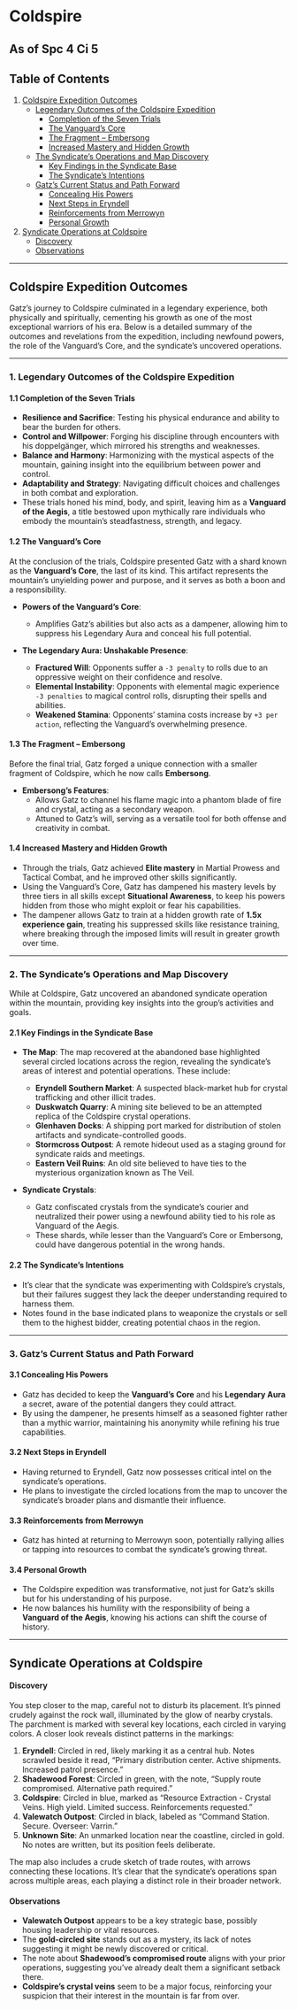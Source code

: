 # Coldspire

## **As of Spc 4 Ci 5**

## Table of Contents
1. [Coldspire Expedition Outcomes](#coldspire-expedition-outcomes)
   - [Legendary Outcomes of the Coldspire Expedition](#1-legendary-outcomes-of-the-coldspire-expedition)
     - [Completion of the Seven Trials](#11-completion-of-the-seven-trials)
     - [The Vanguard’s Core](#12-the-vanguard’s-core)
     - [The Fragment – Embersong](#13-the-fragment--embersong)
     - [Increased Mastery and Hidden Growth](#14-increased-mastery-and-hidden-growth)
   - [The Syndicate’s Operations and Map Discovery](#2-the-syndicates-operations-and-map-discovery)
     - [Key Findings in the Syndicate Base](#21-key-findings-in-the-syndicate-base)
     - [The Syndicate’s Intentions](#22-the-syndicates-intentions)
   - [Gatz’s Current Status and Path Forward](#3-gatzs-current-status-and-path-forward)
     - [Concealing His Powers](#31-concealing-his-powers)
     - [Next Steps in Eryndell](#32-next-steps-in-eryndell)
     - [Reinforcements from Merrowyn](#33-reinforcements-from-merrowyn)
     - [Personal Growth](#34-personal-growth)
2. [Syndicate Operations at Coldspire](#syndicate-operations-at-coldspire)
   - [Discovery](#discovery)
   - [Observations](#observations)


---

## **Coldspire Expedition Outcomes**

Gatz’s journey to Coldspire culminated in a legendary experience, both physically and spiritually, cementing his growth as one of the most exceptional warriors of his era. Below is a detailed summary of the outcomes and revelations from the expedition, including newfound powers, the role of the Vanguard’s Core, and the syndicate’s uncovered operations.

---

### **1. Legendary Outcomes of the Coldspire Expedition**

#### **1.1 Completion of the Seven Trials**
- **Resilience and Sacrifice**: Testing his physical endurance and ability to bear the burden for others.
- **Control and Willpower**: Forging his discipline through encounters with his doppelgänger, which mirrored his strengths and weaknesses.
- **Balance and Harmony**: Harmonizing with the mystical aspects of the mountain, gaining insight into the equilibrium between power and control.
- **Adaptability and Strategy**: Navigating difficult choices and challenges in both combat and exploration.
- These trials honed his mind, body, and spirit, leaving him as a **Vanguard of the Aegis**, a title bestowed upon mythically rare individuals who embody the mountain’s steadfastness, strength, and legacy.

#### **1.2 The Vanguard’s Core**
At the conclusion of the trials, Coldspire presented Gatz with a shard known as the **Vanguard’s Core**, the last of its kind. This artifact represents the mountain’s unyielding power and purpose, and it serves as both a boon and a responsibility.

- **Powers of the Vanguard’s Core**:
  - Amplifies Gatz’s abilities but also acts as a dampener, allowing him to suppress his Legendary Aura and conceal his full potential.

- **The Legendary Aura: Unshakable Presence**:
  - **Fractured Will**: Opponents suffer a `-3 penalty` to rolls due to an oppressive weight on their confidence and resolve.
  - **Elemental Instability**: Opponents with elemental magic experience `-3 penalties` to magical control rolls, disrupting their spells and abilities.
  - **Weakened Stamina**: Opponents’ stamina costs increase by `+3 per action`, reflecting the Vanguard’s overwhelming presence.

#### **1.3 The Fragment – Embersong**
Before the final trial, Gatz forged a unique connection with a smaller fragment of Coldspire, which he now calls **Embersong**.

- **Embersong’s Features**:
  - Allows Gatz to channel his flame magic into a phantom blade of fire and crystal, acting as a secondary weapon.
  - Attuned to Gatz’s will, serving as a versatile tool for both offense and creativity in combat.

#### **1.4 Increased Mastery and Hidden Growth**
- Through the trials, Gatz achieved **Elite mastery** in Martial Prowess and Tactical Combat, and he improved other skills significantly.
- Using the Vanguard’s Core, Gatz has dampened his mastery levels by three tiers in all skills except **Situational Awareness**, to keep his powers hidden from those who might exploit or fear his capabilities.
- The dampener allows Gatz to train at a hidden growth rate of **1.5x experience gain**, treating his suppressed skills like resistance training, where breaking through the imposed limits will result in greater growth over time.

---

### **2. The Syndicate’s Operations and Map Discovery**

While at Coldspire, Gatz uncovered an abandoned syndicate operation within the mountain, providing key insights into the group’s activities and goals.

#### **2.1 Key Findings in the Syndicate Base**

- **The Map**: The map recovered at the abandoned base highlighted several circled locations across the region, revealing the syndicate’s areas of interest and potential operations. These include:
  - **Eryndell Southern Market**: A suspected black-market hub for crystal trafficking and other illicit trades.
  - **Duskwatch Quarry**: A mining site believed to be an attempted replica of the Coldspire crystal operations.
  - **Glenhaven Docks**: A shipping port marked for distribution of stolen artifacts and syndicate-controlled goods.
  - **Stormcross Outpost**: A remote hideout used as a staging ground for syndicate raids and meetings.
  - **Eastern Veil Ruins**: An old site believed to have ties to the mysterious organization known as The Veil.

- **Syndicate Crystals**:
  - Gatz confiscated crystals from the syndicate’s courier and neutralized their power using a newfound ability tied to his role as Vanguard of the Aegis.
  - These shards, while lesser than the Vanguard’s Core or Embersong, could have dangerous potential in the wrong hands.

#### **2.2 The Syndicate’s Intentions**
- It’s clear that the syndicate was experimenting with Coldspire’s crystals, but their failures suggest they lack the deeper understanding required to harness them.
- Notes found in the base indicated plans to weaponize the crystals or sell them to the highest bidder, creating potential chaos in the region.

---

### **3. Gatz’s Current Status and Path Forward**

#### **3.1 Concealing His Powers**
- Gatz has decided to keep the **Vanguard’s Core** and his **Legendary Aura** a secret, aware of the potential dangers they could attract.
- By using the dampener, he presents himself as a seasoned fighter rather than a mythic warrior, maintaining his anonymity while refining his true capabilities.

#### **3.2 Next Steps in Eryndell**
- Having returned to Eryndell, Gatz now possesses critical intel on the syndicate’s operations.
- He plans to investigate the circled locations from the map to uncover the syndicate’s broader plans and dismantle their influence.

#### **3.3 Reinforcements from Merrowyn**
- Gatz has hinted at returning to Merrowyn soon, potentially rallying allies or tapping into resources to combat the syndicate’s growing threat.

#### **3.4 Personal Growth**
- The Coldspire expedition was transformative, not just for Gatz’s skills but for his understanding of his purpose.
- He now balances his humility with the responsibility of being a **Vanguard of the Aegis**, knowing his actions can shift the course of history.

---

## **Syndicate Operations at Coldspire**

#### **Discovery**

You step closer to the map, careful not to disturb its placement. It’s pinned crudely against the rock wall, illuminated by the glow of nearby crystals. The parchment is marked with several key locations, each circled in varying colors. A closer look reveals distinct patterns in the markings:

1. **Eryndell**: Circled in red, likely marking it as a central hub. Notes scrawled beside it read, “Primary distribution center. Active shipments. Increased patrol presence.”
2. **Shadewood Forest**: Circled in green, with the note, “Supply route compromised. Alternative path required.”
3. **Coldspire**: Circled in blue, marked as “Resource Extraction - Crystal Veins. High yield. Limited success. Reinforcements requested.”
4. **Valewatch Outpost**: Circled in black, labeled as “Command Station. Secure. Overseer: Varrin.”
5. **Unknown Site**: An unmarked location near the coastline, circled in gold. No notes are written, but its position feels deliberate.

The map also includes a crude sketch of trade routes, with arrows connecting these locations. It’s clear that the syndicate’s operations span across multiple areas, each playing a distinct role in their broader network.

#### **Observations**
- **Valewatch Outpost** appears to be a key strategic base, possibly housing leadership or vital resources.
- The **gold-circled site** stands out as a mystery, its lack of notes suggesting it might be newly discovered or critical.
- The note about **Shadewood’s compromised route** aligns with your prior operations, suggesting you’ve already dealt them a significant setback there.
- **Coldspire’s crystal veins** seem to be a major focus, reinforcing your suspicion that their interest in the mountain is far from over.

